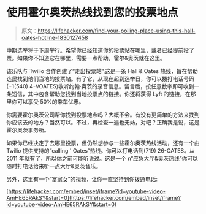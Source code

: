 # 使用霍尔奥茨热线找到您的投票地点

> 原文：<https://lifehacker.com/find-your-polling-place-using-this-hall-oates-hotline-1830127458>

中期选举将于下周举行。希望你已经知道你的投票站在哪里，或者已经提前投了票。如果你不知道它在哪里，需要一点帮助，霍尔&奥茨就在这里。



该乐队与 Twilio 合作创建了“走出投票站”,这是一条 Hall & Oates 热线，旨在帮助选民找到他们当地的投票站。有了它，从现在起到选举日，你可以拨打电话号码(+1(540) 4-VOATES)收听约翰·奥茨的录音信息。留言后，按任意数字即可收到一条短信，其中包含帮助您找到当地投票点的链接。你还将获得 Lyft 的链接，在那里你可以享受 50%的乘车优惠。

你需要霍尔奥茨公司帮你找到投票地点吗？大概不会。有没有更简单的方法来找到你应该去的地方？当然可以。不过，再检查一遍也无妨，对吧？正确我是说，这是霍尔奥茨事务所。

如果你已经决定了去哪里投票，但仍然想参与一些霍尔奥茨热线活动，还有一个由 Twilio 提供支持的“calling ' Oates”热线。你可以打电话到(719) 26-OATES。从 2011 年就有了，所以你之前可能听说过。这是一个 n“应急大厅&奥茨热线”你可以随时打电话给来听一点大厅&奥茨音乐。

另外，这里有一个“富家女”的视频，让你一直坚持到你拨通电话:

 [https://lifehacker.com/embed/inset/iframe?id=youtube-video-AmHE65RAkSY&start=0](https://lifehacker.com/embed/inset/iframe?id=youtube-video-AmHE65RAkSY&start=0)